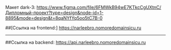 Макет dark-3: https://www.figma.com/file/6FMWkB94wE7KTkcCgUXtnC/Дипломный-проект?type=design&node-id=1-8895&mode=design&t=8qaNYfYq5oo5tC7B-0

##[Ссылка на frontend:] <https://narleebro.nomoredomainsicu.ru>
***
##Ссылка на backend: https://api.narleebro.nomoredomainsicu.ru

